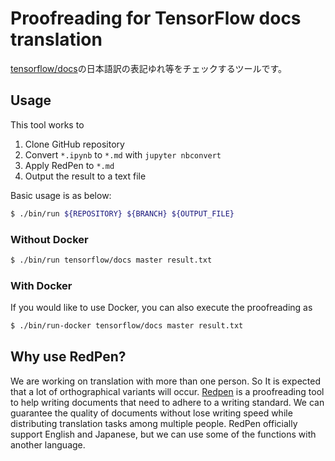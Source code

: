 # Proofreading for TensorFlow docs translation

[tensorflow/docs](https://github.com/tensorflow/docs)の日本語訳の表記ゆれ等をチェックするツールです。

## Usage

This tool works to

1. Clone GitHub repository
2. Convert `*.ipynb` to `*.md` with `jupyter nbconvert`
3. Apply RedPen to `*.md`
4. Output the result to a text file

Basic usage is as below:

```bash
$ ./bin/run ${REPOSITORY} ${BRANCH} ${OUTPUT_FILE}
```

### Without Docker

```bash
$ ./bin/run tensorflow/docs master result.txt
```

### With Docker

If you would like to use Docker, you can also execute the proofreading as

```bash
$ ./bin/run-docker tensorflow/docs master result.txt
```

## Why use RedPen?

We are working on translation with more than one person. So It is expected that a lot of orthographical variants will occur.
[Redpen](http://redpen.cc/) is a proofreading tool to help writing documents that need to adhere to a writing standard. 
We can guarantee the quality of documents without lose writing speed while distributing translation tasks among multiple people.
RedPen officially support English and Japanese, but we can use some of the functions with another language.